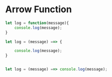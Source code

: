 # Arrow Function

```javascript
let log = function(message){
    console.log(message);
}

let log = (message) ==> {

    console.log(message);
}


let log = (message) ==> console.log(message);

```

